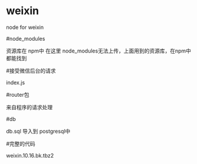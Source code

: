 # weixin

node for weixin

#node_modules

资源库在 npm中
在这里 node_modules无法上传，上面用到的资源库，在npm中都能找到

#接受微信后台的请求

 index.js
 
#router包

  来自程序的请求处理
  
#db

  db.sql 导入到 postgresql中

#完整的代码

  weixin.10.16.bk.tbz2
